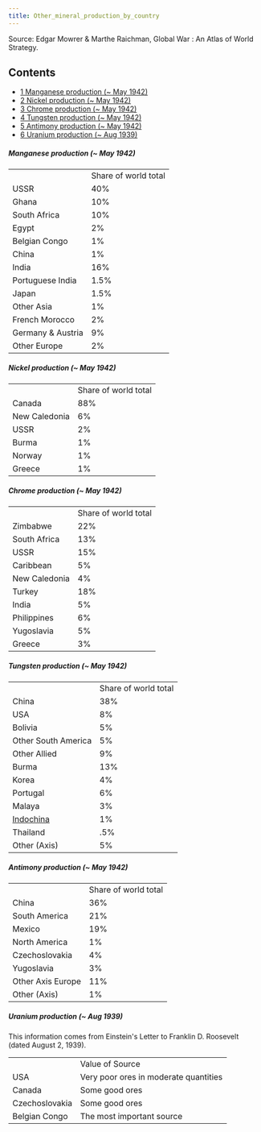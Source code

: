 ```yaml
---
title: Other_mineral_production_by_country
---
```



Source: Edgar Mowrer & Marthe Raichman, Global War : An Atlas of World
Strategy.

## Contents

-   [ 1 Manganese production (\~ May 1942)
    ](#Manganese_production_.28.7E_May_1942.29)
-   [ 2 Nickel production (\~ May 1942)
    ](#Nickel_production_.28.7E_May_1942.29)
-   [ 3 Chrome production (\~ May 1942)
    ](#Chrome_production_.28.7E_May_1942.29)
-   [ 4 Tungsten production (\~ May 1942)
    ](#Tungsten_production_.28.7E_May_1942.29)
-   [ 5 Antimony production (\~ May 1942)
    ](#Antimony_production_.28.7E_May_1942.29)
-   [ 6 Uranium production (\~ Aug 1939)
    ](#Uranium_production_.28.7E_Aug_1939.29)

#####    Manganese production (\~ May 1942) 

|                   |                      |
|-------------------|----------------------|
|                   | Share of world total |
| USSR              | 40%                  |
| Ghana             | 10%                  |
| South Africa      | 10%                  |
| Egypt             | 2%                   |
| Belgian Congo     | 1%                   |
| China             | 1%                   |
| India             | 16%                  |
| Portuguese India  | 1.5%                 |
| Japan             | 1.5%                 |
| Other Asia        | 1%                   |
| French Morocco    | 2%                   |
| Germany & Austria | 9%                   |
| Other Europe      | 2%                   |

  

#####    Nickel production (\~ May 1942) 

|               |                      |
|---------------|----------------------|
|               | Share of world total |
| Canada        | 88%                  |
| New Caledonia | 6%                   |
| USSR          | 2%                   |
| Burma         | 1%                   |
| Norway        | 1%                   |
| Greece        | 1%                   |

  

#####    Chrome production (\~ May 1942) 

|               |                      |
|---------------|----------------------|
|               | Share of world total |
| Zimbabwe      | 22%                  |
| South Africa  | 13%                  |
| USSR          | 15%                  |
| Caribbean     | 5%                   |
| New Caledonia | 4%                   |
| Turkey        | 18%                  |
| India         | 5%                   |
| Philippines   | 6%                   |
| Yugoslavia    | 5%                   |
| Greece        | 3%                   |

  

#####    Tungsten production (\~ May 1942) 

|                                          |                      |
|------------------------------------------|----------------------|
|                                          | Share of world total |
| China                                    | 38%                  |
| USA                                      | 8%                   |
| Bolivia                                  | 5%                   |
| Other South America                      | 5%                   |
| Other Allied                             | 9%                   |
| Burma                                    | 13%                  |
| Korea                                    | 4%                   |
| Portugal                                 | 6%                   |
| Malaya                                   | 3%                   |
| [Indochina](/wiki/Indochina "Indochina") | 1%                   |
| Thailand                                 | .5%                  |
| Other (Axis)                             | 5%                   |

  

#####    Antimony production (\~ May 1942) 

|                   |                      |
|-------------------|----------------------|
|                   | Share of world total |
| China             | 36%                  |
| South America     | 21%                  |
| Mexico            | 19%                  |
| North America     | 1%                   |
| Czechoslovakia    | 4%                   |
| Yugoslavia        | 3%                   |
| Other Axis Europe | 11%                  |
| Other (Axis)      | 1%                   |

  

#####    Uranium production (\~ Aug 1939) 

This information comes from Einstein's Letter to Franklin D. Roosevelt
(dated August 2, 1939).

|                |                                       |
|----------------|---------------------------------------|
|                | Value of Source                       |
| USA            | Very poor ores in moderate quantities |
| Canada         | Some good ores                        |
| Czechoslovakia | Some good ores                        |
| Belgian Congo  | The most important source             |
